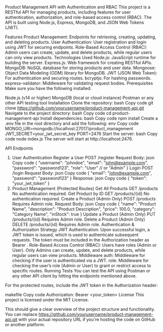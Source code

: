 Product Management API with Authentication and RBAC
This project is a RESTful API for managing products, including features for user authentication, authorization, and role-based access control (RBAC). The API is built using Node.js, Express, MongoDB, and JSON Web Tokens (JWT).

Features
Product Management: Endpoints for retrieving, creating, updating, and deleting products.
User Authentication: User registration and login using JWT for securing endpoints.
Role-Based Access Control (RBAC): Admin users can create, update, and delete products, while regular users can only view products.
Technologies Used
Node.js: JavaScript runtime for building the server.
Express.js: Web framework for creating RESTful APIs.
MongoDB: NoSQL database for storing products and user data.
Mongoose: Object Data Modeling (ODM) library for MongoDB.
JWT (JSON Web Token): For authentication and securing routes.
bcryptjs: For hashing passwords.
express-validator: Middleware for validating request bodies.
Prerequisites
Make sure you have the following installed:

Node.js (v14 or higher)
MongoDB (local or cloud instance)
Postman or any other API testing tool
Installation
Clone the repository:
bash
Copy code
git clone https://github.com/yourusername/product-management-api.git
Navigate to the project directory:
bash
Copy code
cd product-management-api
Install dependencies:
bash
Copy code
npm install
Create a .env file in the root directory and add the following:
env
Copy code
MONGO_URI=mongodb://localhost:27017/product_management
JWT_SECRET=your_jwt_secret_key
PORT=2476
Start the server:
bash
Copy code
node index.js
The server will start at http://localhost:2476.

API Endpoints
1. User Authentication
Register a User
POST /register
Request Body:
json
Copy code
{
  "username": "johndoe",
  "email": "john@example.com",
  "password": "password123",
  "role": "User" // or "Admin"
}
Login
POST /login
Request Body:
json
Copy code
{
  "email": "john@example.com",
  "password": "password123"
}
Response:
json
Copy code
{
  "token": "your_jwt_token"
}
2. Product Management (Protected Routes)
Get All Products
GET /products
No authentication required.
Get Product by ID
GET /products/{id}
No authentication required.
Create a Product (Admin Only)
POST /products
Requires Admin role.
Request Body:
json
Copy code
{
  "name": "Product Name",
  "description": "Product Description",
  "price": 100.0,
  "category": "Category Name",
  "inStock": true
}
Update a Product (Admin Only)
PUT /products/{id}
Requires Admin role.
Delete a Product (Admin Only)
DELETE /products/{id}
Requires Admin role.
Authentication & Authorization Strategy
JWT Authentication: Upon successful login, a JWT token is issued, which is used to authenticate subsequent requests. The token must be included in the Authorization header as Bearer <token>.
Role-Based Access Control (RBAC): Users have roles (Admin or User). Only Admins can create, update, and delete products, while regular users can view products.
Middleware
auth: Middleware for checking if the user is authenticated via a JWT.
role: Middleware for checking the user’s role (Admin or User) to grant or restrict access to specific routes.
Running Tests
You can test the API using Postman or any other API client by hitting the endpoints mentioned above.

For the protected routes, include the JWT token in the Authorization header:

makefile
Copy code
Authorization: Bearer <your_token>
License
This project is licensed under the MIT License.

This should give a clear overview of the project structure and functionality. You can replace https://github.com/yourusername/product-management-api.git with your actual repository URL if you're hosting the code on GitHub or another platform.
